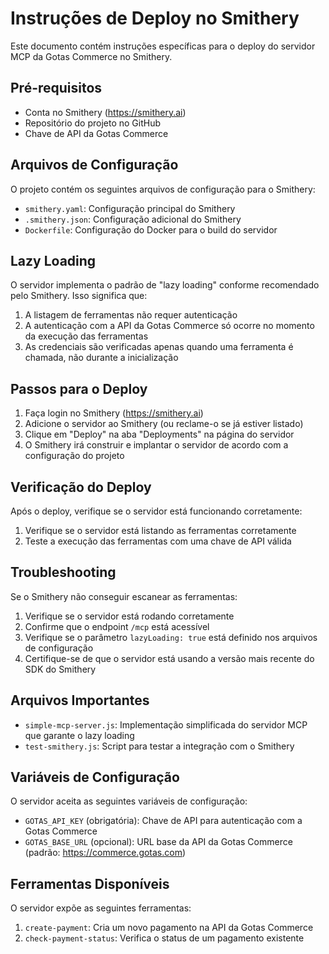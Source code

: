 # Instruções de Deploy no Smithery

Este documento contém instruções específicas para o deploy do servidor MCP da Gotas Commerce no Smithery.

## Pré-requisitos

- Conta no Smithery (https://smithery.ai)
- Repositório do projeto no GitHub
- Chave de API da Gotas Commerce

## Arquivos de Configuração

O projeto contém os seguintes arquivos de configuração para o Smithery:

- `smithery.yaml`: Configuração principal do Smithery
- `.smithery.json`: Configuração adicional do Smithery
- `Dockerfile`: Configuração do Docker para o build do servidor

## Lazy Loading

O servidor implementa o padrão de "lazy loading" conforme recomendado pelo Smithery. Isso significa que:

1. A listagem de ferramentas não requer autenticação
2. A autenticação com a API da Gotas Commerce só ocorre no momento da execução das ferramentas
3. As credenciais são verificadas apenas quando uma ferramenta é chamada, não durante a inicialização

## Passos para o Deploy

1. Faça login no Smithery (https://smithery.ai)
2. Adicione o servidor ao Smithery (ou reclame-o se já estiver listado)
3. Clique em "Deploy" na aba "Deployments" na página do servidor
4. O Smithery irá construir e implantar o servidor de acordo com a configuração do projeto

## Verificação do Deploy

Após o deploy, verifique se o servidor está funcionando corretamente:

1. Verifique se o servidor está listando as ferramentas corretamente
2. Teste a execução das ferramentas com uma chave de API válida

## Troubleshooting

Se o Smithery não conseguir escanear as ferramentas:

1. Verifique se o servidor está rodando corretamente
2. Confirme que o endpoint `/mcp` está acessível
3. Verifique se o parâmetro `lazyLoading: true` está definido nos arquivos de configuração
4. Certifique-se de que o servidor está usando a versão mais recente do SDK do Smithery

## Arquivos Importantes

- `simple-mcp-server.js`: Implementação simplificada do servidor MCP que garante o lazy loading
- `test-smithery.js`: Script para testar a integração com o Smithery

## Variáveis de Configuração

O servidor aceita as seguintes variáveis de configuração:

- `GOTAS_API_KEY` (obrigatória): Chave de API para autenticação com a Gotas Commerce
- `GOTAS_BASE_URL` (opcional): URL base da API da Gotas Commerce (padrão: https://commerce.gotas.com)

## Ferramentas Disponíveis

O servidor expõe as seguintes ferramentas:

1. `create-payment`: Cria um novo pagamento na API da Gotas Commerce
2. `check-payment-status`: Verifica o status de um pagamento existente
